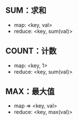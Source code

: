 ## SUM：求和
* map: <key, val>
* reduce: <key, sum(val)>

## COUNT：计数
* map: <key, 1>
* reduce: <key, sum(val)>

## MAX：最大值
* map => <key, val>
* reduce: <key, max(val)>
